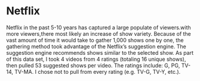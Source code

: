 # Netflix
Netflix in the past 5-10 years has captured a large populate of viewers.with more viewers,there most likely an increase of show variety. Because of the vast amount of time it would take to gather 1,000 shows one by one, the gathering method took advantage of the Netflix’s suggestion engine. The suggestion engine recommends shows similar to the selected show. As part of this data set, I took 4 videos from 4 ratings (totaling 16 unique shows), then pulled 53 suggested shows per video. The ratings include: G, PG, TV-14, TV-MA. I chose not to pull from every rating (e.g. TV-G, TV-Y, etc.).
